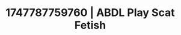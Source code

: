 ---
categories:
- Passionate kisses
- Anal play
- Romantasy erotica
- Story-driven erotica
- Mid-century kink
image: /assets/images/1747787759760.jpg
layout: post
seo:
  description: Featured content with exclusive ABDL Play, Scat Fetish. HD images available.
  keywords: ABDL Play, Scat Fetish
  og_image: /assets/images/1747787759760.jpg
  schema_type: VisualArtwork
tags:
- ABDL Play
- '#1747787759760'
- Scat Fetish
title: 1747787759760 | ABDL Play Scat Fetish
---